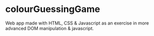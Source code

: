 # colourGuessingGame

Web app made with HTML, CSS & Javascript as an exercise in more advanced DOM manipulation & javascript.
